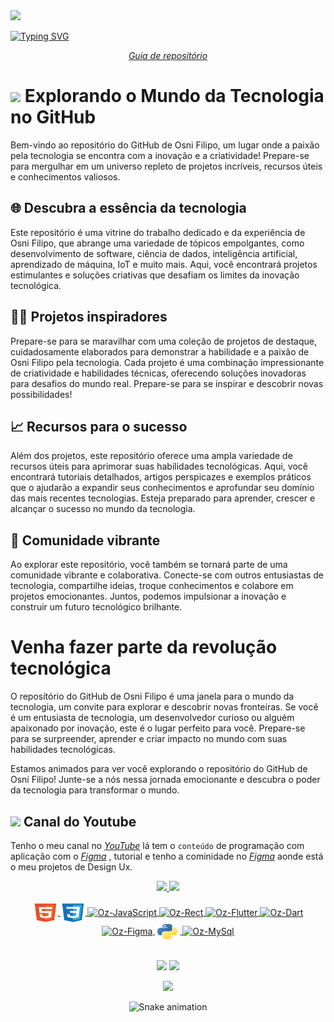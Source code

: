 <img src="https://user-images.githubusercontent.com/70382532/138322189-2db8df52-9dcb-40a0-88a8-c365466bd33d.gif">

 <a href="https://www.linkedin.com/in/osni-filipo-66a62a1a2"><img src="https://readme-typing-svg.herokuapp.com?font=Fira+Code&pause=1000&width=435&lines=Ol%C3%A1+sou+o+Osni+Filipo;Seja+Bem-Vindo+ao+meu+Github" alt="Typing SVG" /></a>

<div align="center" width="1028">
  
  <a href="https://github.com/OsniFilipo/Guia" ><i>Guia de repositório</i></a>

</div>

# <img src="https://media1.giphy.com/media/v1.Y2lkPTc5MGI3NjExNDNlNTQ5NGZkNTk1NjA4OTY3MGFkNzkyZjE4ODAyMjIzOTU5ZjBlNSZlcD12MV9pbnRlcm5hbF9naWZzX2dpZklkJmN0PWc/W6dIxdifzUO92lRfu4/giphy.gif" width="25"> Explorando o Mundo da Tecnologia no GitHub

Bem-vindo ao repositório do GitHub de Osni Filipo, um lugar onde a paixão pela tecnologia se encontra com a inovação e a criatividade! Prepare-se para mergulhar em um universo repleto de projetos incríveis, recursos úteis e conhecimentos valiosos.

## 🌐 Descubra a essência da tecnologia

Este repositório é uma vitrine do trabalho dedicado e da experiência de Osni Filipo, que abrange uma variedade de tópicos empolgantes, como desenvolvimento de software, ciência de dados, inteligência artificial, aprendizado de máquina, IoT e muito mais. Aqui, você encontrará projetos estimulantes e soluções criativas que desafiam os limites da inovação tecnológica.

## 👨‍🚀 Projetos inspiradores

Prepare-se para se maravilhar com uma coleção de projetos de destaque, cuidadosamente elaborados para demonstrar a habilidade e a paixão de Osni Filipo pela tecnologia. Cada projeto é uma combinação impressionante de criatividade e habilidades técnicas, oferecendo soluções inovadoras para desafios do mundo real. Prepare-se para se inspirar e descobrir novas possibilidades!

## 📈 Recursos para o sucesso

Além dos projetos, este repositório oferece uma ampla variedade de recursos úteis para aprimorar suas habilidades tecnológicas. Aqui, você encontrará tutoriais detalhados, artigos perspicazes e exemplos práticos que o ajudarão a expandir seus conhecimentos e aprofundar seu domínio das mais recentes tecnologias. Esteja preparado para aprender, crescer e alcançar o sucesso no mundo da tecnologia.

## 🧟 Comunidade vibrante

Ao explorar este repositório, você também se tornará parte de uma comunidade vibrante e colaborativa. Conecte-se com outros entusiastas de tecnologia, compartilhe ideias, troque conhecimentos e colabore em projetos emocionantes. Juntos, podemos impulsionar a inovação e construir um futuro tecnológico brilhante.

# Venha fazer parte da revolução tecnológica

O repositório do GitHub de Osni Filipo é uma janela para o mundo da tecnologia, um convite para explorar e descobrir novas fronteiras. Se você é um entusiasta de tecnologia, um desenvolvedor curioso ou alguém apaixonado por inovação, este é o lugar perfeito para você. Prepare-se para se surpreender, aprender e criar impacto no mundo com suas habilidades tecnológicas.

Estamos animados para ver você explorando o repositório do GitHub de Osni Filipo! Junte-se a nós nessa jornada emocionante e descubra o poder da tecnologia para transformar o mundo.

## <img src="https://media.giphy.com/media/hvRJCLFzcasrR4ia7z/giphy.gif" width="28"> Canal do Youtube


  Tenho o meu canal no <a href="https://www.youtube.com/channel/UCfcHP173bUZB_yjRZOIAceg"><i>YouTube</i></a><span> lá tem o `conteúdo` de programação com aplicação com o <a href="https://www.figma.com/@osnifilipo"><i>Figma</i></a><span> , tutorial e tenho a cominidade no <a href="https://www.figma.com/@osnifilipo"><i>Figma</i></a><span> aonde está o meu projetos de Design Ux.

  <div align="center">
    <a href="https://github.com/OsniFilipo">
    <img height="180em" src="https://github-readme-stats.vercel.app/api?username=osnifilipo&show_icons=true&theme=tokyonight&include_all_commits=true&count_private=true"/>
    <img height="180em" src="https://github-readme-stats.vercel.app/api/top-langs/?username=osnifilipo&layout=compact&langs_count=7&theme=tokyonight"/>
  </div>

<div align="center" valign="top"><br>

  <img align="center" alt="Oz-HTML" height="30" width="40" src="https://raw.githubusercontent.com/devicons/devicon/master/icons/html5/html5-original.svg">
  <img align="center" alt="Oz-CSS" height="30" width="40" src="https://raw.githubusercontent.com/devicons/devicon/master/icons/css3/css3-original.svg">
  <img align="center" alt="Oz-JavaScript" height="30" width="40" src="https://cdn.jsdelivr.net/gh/devicons/devicon/icons/javascript/javascript-plain.svg">
  <img align="center" alt="Oz-Rect" height="30" width="40" src="https://cdn.jsdelivr.net/gh/devicons/devicon/icons/react/react-original.svg">
  <img align="center" alt="Oz-Flutter" height="30" width="40" src="https://cdn.jsdelivr.net/gh/devicons/devicon/icons/flutter/flutter-original.svg">
  <img align="center" alt="Oz-Dart" height="30" width="40" src="https://cdn.jsdelivr.net/gh/devicons/devicon/icons/dart/dart-original.svg">
  <img align="center" alt="Oz-Figma" height="30" width="40" src="https://cdn.jsdelivr.net/gh/devicons/devicon/icons/figma/figma-original.svg">
  <img align="center" alt="Oz-Python" height="30" width="40" src="https://raw.githubusercontent.com/devicons/devicon/master/icons/python/python-original.svg">
  <img align="center" alt="Oz-MySql" height="30" width="40" src="https://cdn.jsdelivr.net/gh/devicons/devicon/icons/mysql/mysql-original.svg">     
          
</div>

<div align="center" valign="top"><br>
  
  <a href="https://www.youtube.com/channel/UCfcHP173bUZB_yjRZOIAceg" target="_blank"><img src="https://img.shields.io/badge/YouTube-FF0000?style=for-the-badge&logo=youtube&logoColor=white" target="_blank"></a>
  <a href="https://www.instagram.com/osni.filipo/" target="_blank"><img src="https://img.shields.io/badge/-Instagram-%23E4405F?style=for-the-badge&logo=instagram&logoColor=white" target="_blank"></a>
  <!-- <a href="https://www.facebook.com/pr.eduardoribeiro" target="_blank"><img src="https://img.shields.io/badge/Facebook-1877F2?style=for-the-badge&logo=facebook&logoColor=white" target="_blank"></a>  -->
  <a href="https://www.linkedin.com/in/osni-filipo-66a62a1a2" target="_blank"><img src="https://img.shields.io/badge/-LinkedIn-%230077B5?style=for-the-badge&logo=linkedin&logoColor=white" target="_blank"></a> 
  
</div>
 
<div align="center">
  
![Snake animation](https://github.com/osnifilipo/osnifilipo/blob/output/github-contribution-grid-snake.svg)
  
</div>
